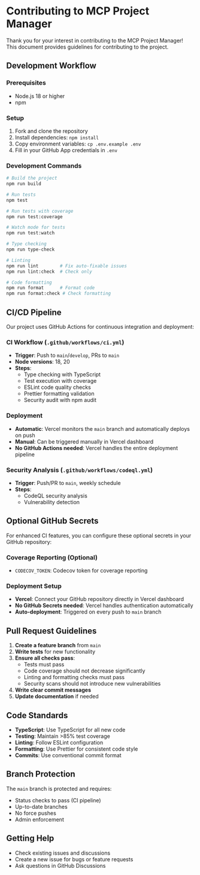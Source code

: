 # Contributing to MCP Project Manager

Thank you for your interest in contributing to the MCP Project Manager! This document provides guidelines for contributing to the project.

## Development Workflow

### Prerequisites
- Node.js 18 or higher
- npm

### Setup
1. Fork and clone the repository
2. Install dependencies: `npm install`
3. Copy environment variables: `cp .env.example .env`
4. Fill in your GitHub App credentials in `.env`

### Development Commands
```bash
# Build the project
npm run build

# Run tests
npm test

# Run tests with coverage
npm run test:coverage

# Watch mode for tests
npm run test:watch

# Type checking
npm run type-check

# Linting
npm run lint        # Fix auto-fixable issues
npm run lint:check  # Check only

# Code formatting
npm run format      # Format code
npm run format:check # Check formatting
```

## CI/CD Pipeline

Our project uses GitHub Actions for continuous integration and deployment:

### CI Workflow (`.github/workflows/ci.yml`)
- **Trigger**: Push to `main`/`develop`, PRs to `main`
- **Node versions**: 18, 20
- **Steps**:
  - Type checking with TypeScript
  - Test execution with coverage
  - ESLint code quality checks
  - Prettier formatting validation
  - Security audit with npm audit

### Deployment
- **Automatic**: Vercel monitors the `main` branch and automatically deploys on push
- **Manual**: Can be triggered manually in Vercel dashboard
- **No GitHub Actions needed**: Vercel handles the entire deployment pipeline

### Security Analysis (`.github/workflows/codeql.yml`)
- **Trigger**: Push/PR to `main`, weekly schedule
- **Steps**:
  - CodeQL security analysis
  - Vulnerability detection

## Optional GitHub Secrets

For enhanced CI features, you can configure these optional secrets in your GitHub repository:

### Coverage Reporting (Optional)
- `CODECOV_TOKEN`: Codecov token for coverage reporting

### Deployment Setup
- **Vercel**: Connect your GitHub repository directly in Vercel dashboard
- **No GitHub Secrets needed**: Vercel handles authentication automatically
- **Auto-deployment**: Triggered on every push to `main` branch

## Pull Request Guidelines

1. **Create a feature branch** from `main`
2. **Write tests** for new functionality
3. **Ensure all checks pass**:
   - Tests must pass
   - Code coverage should not decrease significantly
   - Linting and formatting checks must pass
   - Security scans should not introduce new vulnerabilities
4. **Write clear commit messages**
5. **Update documentation** if needed

## Code Standards

- **TypeScript**: Use TypeScript for all new code
- **Testing**: Maintain >85% test coverage
- **Linting**: Follow ESLint configuration
- **Formatting**: Use Prettier for consistent code style
- **Commits**: Use conventional commit format

## Branch Protection

The `main` branch is protected and requires:
- Status checks to pass (CI pipeline)
- Up-to-date branches
- No force pushes
- Admin enforcement

## Getting Help

- Check existing issues and discussions
- Create a new issue for bugs or feature requests
- Ask questions in GitHub Discussions 